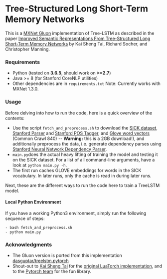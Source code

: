 <!--- Licensed to the Apache Software Foundation (ASF) under one -->
<!--- or more contributor license agreements.  See the NOTICE file -->
<!--- distributed with this work for additional information -->
<!--- regarding copyright ownership.  The ASF licenses this file -->
<!--- to you under the Apache License, Version 2.0 (the -->
<!--- "License"); you may not use this file except in compliance -->
<!--- with the License.  You may obtain a copy of the License at -->

<!---   http://www.apache.org/licenses/LICENSE-2.0 -->

<!--- Unless required by applicable law or agreed to in writing, -->
<!--- software distributed under the License is distributed on an -->
<!--- "AS IS" BASIS, WITHOUT WARRANTIES OR CONDITIONS OF ANY -->
<!--- KIND, either express or implied.  See the License for the -->
<!--- specific language governing permissions and limitations -->
<!--- under the License. -->


# Tree-Structured Long Short-Term Memory Networks
This is a [MXNet Gluon](https://mxnet.io/) implementation of Tree-LSTM as described in the paper [Improved Semantic Representations From Tree-Structured Long Short-Term Memory Networks](http://arxiv.org/abs/1503.00075) by Kai Sheng Tai, Richard Socher, and Christopher Manning. 

### Requirements
- Python (tested on **3.6.5**, should work on **>=2.7**)
- Java >= 8 (for Stanford CoreNLP utilities)
- Other dependencies are in `requirements.txt`
Note: Currently works with MXNet 1.3.0.

### Usage
Before delving into how to run the code, here is a quick overview of the contents:
 - Use the script `fetch_and_preprocess.sh` to download the [SICK dataset](http://alt.qcri.org/semeval2014/task1/index.php?id=data-and-tools), [Stanford Parser](http://nlp.stanford.edu/software/lex-parser.shtml) and [Stanford POS Tagger](http://nlp.stanford.edu/software/tagger.shtml), and [Glove word vectors](http://nlp.stanford.edu/projects/glove/) (Common Crawl 840) -- **Warning:** this is a 2GB download!), and additionally preprocess the data, i.e. generate dependency parses using [Stanford Neural Network Dependency Parser](http://nlp.stanford.edu/software/nndep.shtml).
- `main.py`does the actual heavy lifting of training the model and testing it on the SICK dataset. For a list of all command-line arguments, have a look at `python main.py -h`.
- The first run caches GLOVE embeddings for words in the SICK vocabulary. In later runs, only the cache is read in during later runs.

Next, these are the different ways to run the code here to train a TreeLSTM model.
#### Local Python Environment
If you have a working Python3 environment, simply run the following sequence of steps:

```
- bash fetch_and_preprocess.sh
- python main.py
```


### Acknowledgments
- The Gluon version is ported from this implementation [dasguptar/treelstm.pytorch](https://github.com/dasguptar/treelstm.pytorch)
- Shout-out to [Kai Sheng Tai](https://github.com/kaishengtai/) for the [original LuaTorch implementation](https://github.com/stanfordnlp/treelstm), and to the [Pytorch team](https://github.com/pytorch/pytorch#the-team) for the fun library.

